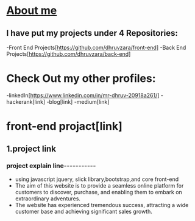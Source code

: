 # [About me](https://github.com/dhruvzara)

## I have put my projects under 4 Repositories:
-Front End Projects[https://github.com/dhruvzara/front-end]
-Back End Projects[https://github.com/dhruvzara/back-end]

# Check Out my other profiles:
-linkedIn[https://www.linkedin.com/in/mr-dhruv-20918a261/]
-hackerank[link]
-blog[link]
-medium[link]

# front-end projact[link]
## 1.project link

### project explain line-----------
- using javascript jquery, slick library,bootstrap,and core front-end
- The aim of this website is to provide a seamless online platform for customers to discover, purchase, and  enabling them to embark on extraordinary adventures.
- The website has experienced tremendous success, attracting a wide customer base and achieving significant sales growth.
